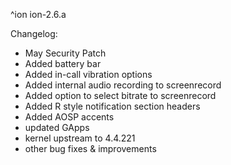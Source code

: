 ^ion
ion-2.6.a

 Changelog:
- May Security Patch
- Added battery bar
- Added in-call vibration options
- Added internal audio recording to screenrecord
- Added option to select bitrate to screenrecord
- Added R style notification section headers
- Added AOSP accents
- updated GApps
- kernel upstream to 4.4.221
- other bug fixes & improvements
